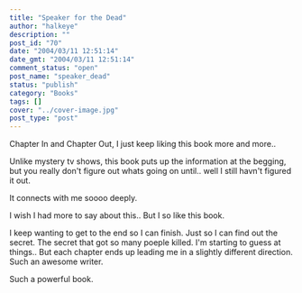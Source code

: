 ```yaml
---
title: "Speaker for the Dead"
author: "halkeye"
description: ""
post_id: "70"
date: "2004/03/11 12:51:14"
date_gmt: "2004/03/11 12:51:14"
comment_status: "open"
post_name: "speaker_dead"
status: "publish"
category: "Books"
tags: []
cover: "../cover-image.jpg"
post_type: "post"
---
```


Chapter In and Chapter Out, I just keep liking this book more and more..

Unlike mystery tv shows, this book puts up the information at the begging, but you really don't figure out whats going on until.. well I still havn't figured it out.

It connects with me soooo deeply.

I wish I had more to say about this.. But I so like this book.

I keep wanting to get to the end so I can finish. Just so I can find out the secret. The secret that got so many poeple killed. I'm starting to guess at things.. But each chapter ends up leading me in a slightly different direction. Such an awesome writer.

Such a powerful book.